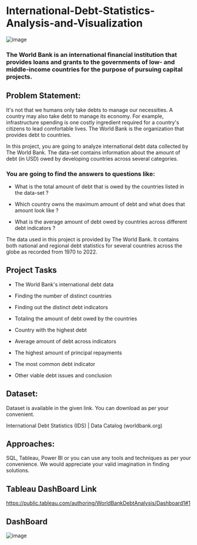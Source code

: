 # International-Debt-Statistics-Analysis-and-Visualization


![image](https://github.com/khanaalmeen/International-Debt-Statistics-Analysis-and-Visualization/assets/106391555/0b98df13-49d2-4c5d-9fc7-a3c5ee7a666c)


### The World Bank is an international financial institution that provides loans and grants to the governments of low- and middle-income countries for the purpose of pursuing capital projects.
## Problem Statement:
 It's not that we humans only take debts to manage our necessities. A country may also take debt to manage its economy. For example, infrastructure spending is one costly ingredient required for a country's citizens to lead comfortable lives. The World Bank is the organization that provides debt to countries.

 In this project, you are going to analyze international debt data collected by The World Bank.
 The data-set contains information about the amount of debt (in USD) owed by developing countries across several categories. 
### You are going to find the answers to questions like:

- What is the total amount of debt that is owed by the countries listed in the data-set ?

- Which country owns the maximum amount of debt and what does that amount look like ?

- What is the average amount of debt owed by countries across different debt indicators ?

The data used in this project is provided by The World Bank. It contains both national and regional debt statistics for several countries across the globe as recorded from 1970 to 2022.

## Project Tasks
- The World Bank's international debt data

- Finding the number of distinct countries

- Finding out the distinct debt indicators

- Totaling the amount of debt owed by the countries

- Country with the highest debt

- Average amount of debt across indicators

- The highest amount of principal repayments

- The most common debt indicator

- Other viable debt issues and conclusion

## Dataset:
Dataset is available in the given link. You can download as per your convenient.

International Debt Statistics (IDS) | Data Catalog (worldbank.org)

## Approaches:
SQL, Tableau, Power BI or you can use any tools and techniques as per your convenience. We would appreciate your valid imagination in finding solutions.

## Tableau DashBoard Link 
https://public.tableau.com/authoring/WorldBankDebtAnalysis/Dashboard1#1

## DashBoard
![image](https://github.com/khanaalmeen/International-Debt-Statistics-Analysis-and-Tableau-Visualization/assets/106391555/e19e28b0-820e-40c4-ba51-77b0890f7530)

